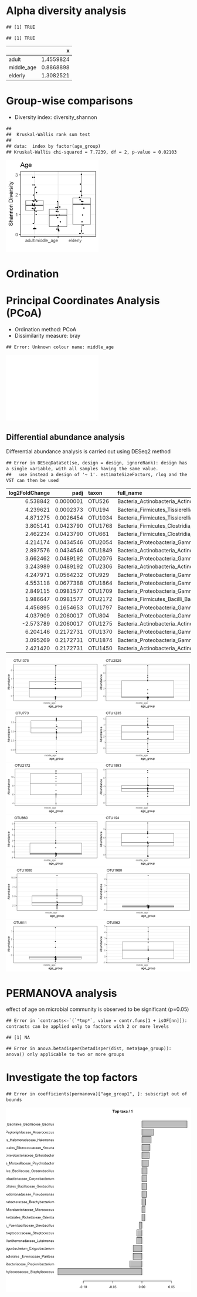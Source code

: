 


# Alpha diversity analysis


```
## [1] TRUE
```

```
## [1] TRUE
```



|           |         x|
|:----------|---------:|
|adult      | 1.4559824|
|middle_age | 0.8868898|
|elderly    | 1.3082521|

# Group-wise comparisons
* Diversity index: diversity_shannon


```
## 
## 	Kruskal-Wallis rank sum test
## 
## data:  index by factor(age_group)
## Kruskal-Wallis chi-squared = 7.7239, df = 2, p-value = 0.02103
```

<img src="figure_age/group_comp-1.png" title="plot of chunk group_comp" alt="plot of chunk group_comp" width="50%" />


# Ordination



# Principal Coordinates Analysis (PCoA)

* Ordination method: PCoA
* Dissimilarity measure: bray


```
## Error: Unknown colour name: middle_age
```

<img src="figure_age/pcoa-1.png" title="plot of chunk pcoa" alt="plot of chunk pcoa" width="50%" />


## Differential abundance analysis 

Differential abundance analysis is carried out using DESeq2 method


```
## Error in DESeqDataSet(se, design = design, ignoreRank): design has a single variable, with all samples having the same value.
##   use instead a design of '~ 1'. estimateSizeFactors, rlog and the VST can then be used
```



| log2FoldChange|      padj|taxon   |full_name                                                                                             |
|--------------:|---------:|:-------|:-----------------------------------------------------------------------------------------------------|
|       6.538842| 0.0000001|OTU526  |Bacteria_Actinobacteria_Actinobacteria_Micrococcales_Brevibacteriaceae_Brevibacterium                 |
|       4.239621| 0.0002373|OTU194  |Bacteria_Firmicutes_Tissierellia_Tissierellales_Peptoniphilaceae_Anaerococcus                         |
|       4.871275| 0.0026454|OTU1034 |Bacteria_Firmicutes_Tissierellia_Tissierellales_Peptoniphilaceae_Finegoldia                           |
|       3.805141| 0.0423790|OTU1768 |Bacteria_Firmicutes_Clostridia_Clostridiales_Peptoniphilus_Peptoniphilus                              |
|       2.462234| 0.0423790|OTU661  |Bacteria_Firmicutes_Clostridia_Clostridiales_Clostridiaceae_Clostridium                               |
|       4.214174| 0.0434546|OTU2054 |Bacteria_Proteobacteria_Gammaproteobacteria_Oceanospirillales_Saccharospirillaceae_Saccharospirillum  |
|       2.897576| 0.0434546|OTU1849 |Bacteria_Actinobacteria_Actinobacteria_Propionibacteriales_Propionibacteriaceae_Propionibacterium     |
|       3.662462| 0.0489192|OTU2076 |Bacteria_Proteobacteria_Gammaproteobacteria_Enterobacterales _Enterobacteriaceae_Salmonella           |
|       3.243989| 0.0489192|OTU2306 |Bacteria_Actinobacteria_Actinobacteria_Propionibacteriales_Propionibacteriaceae_Tessaracoccus         |
|       4.247971| 0.0564232|OTU929  |Bacteria_Proteobacteria_Gammaproteobacteria_Enterobacterales _Enterobacteriaceae_Enterobacter         |
|       4.553118| 0.0677388|OTU1864 |Bacteria_Proteobacteria_Gammaproteobacteria_Enterobacterales _Morganellaceae_Proteus                  |
|       2.849115| 0.0981577|OTU1709 |Bacteria_Proteobacteria_Gammaproteobacteria_Enterobacterales _Erwiniaceae_Pantoea                     |
|       1.986647| 0.0981577|OTU2172 |Bacteria_Firmicutes_Bacilli_Bacillales_Staphylococcaceae_Staphylococcus                               |
|       4.456895| 0.1654653|OTU1797 |Bacteria_Proteobacteria_Gammaproteobacteria_Enterobacterales _NA_Phytobacter                          |
|       4.037909| 0.2060017|OTU804  |Bacteria_Proteobacteria_Gammaproteobacteria_Enterobacterales _Enterobacteriaceae_Cronobacter          |
|      -2.573789| 0.2060017|OTU1275 |Bacteria_Actinobacteria_Actinobacteria_Micrococcales_Micrococcaceae_Kocuria                           |
|       6.204146| 0.2172731|OTU1370 |Bacteria_Proteobacteria_Gammaproteobacteria_Xanthomonadales_Xanthomonadaceae_Luteimonas               |
|       3.095269| 0.2172731|OTU1874 |Bacteria_Proteobacteria_Gammaproteobacteria_Alteromonadales _Pseudoalteromonadaceae_Pseudoalteromonas |
|       2.421420| 0.2172731|OTU1450 |Bacteria_Actinobacteria_Actinobacteria_Micrococcales_Microbacteriaceae_Microbacterium                 |

<img src="figure_age/DESeq2-1.png" title="plot of chunk DESeq2" alt="plot of chunk DESeq2" width="50%" /><img src="figure_age/DESeq2-2.png" title="plot of chunk DESeq2" alt="plot of chunk DESeq2" width="50%" /><img src="figure_age/DESeq2-3.png" title="plot of chunk DESeq2" alt="plot of chunk DESeq2" width="50%" /><img src="figure_age/DESeq2-4.png" title="plot of chunk DESeq2" alt="plot of chunk DESeq2" width="50%" /><img src="figure_age/DESeq2-5.png" title="plot of chunk DESeq2" alt="plot of chunk DESeq2" width="50%" /><img src="figure_age/DESeq2-6.png" title="plot of chunk DESeq2" alt="plot of chunk DESeq2" width="50%" /><img src="figure_age/DESeq2-7.png" title="plot of chunk DESeq2" alt="plot of chunk DESeq2" width="50%" /><img src="figure_age/DESeq2-8.png" title="plot of chunk DESeq2" alt="plot of chunk DESeq2" width="50%" /><img src="figure_age/DESeq2-9.png" title="plot of chunk DESeq2" alt="plot of chunk DESeq2" width="50%" /><img src="figure_age/DESeq2-10.png" title="plot of chunk DESeq2" alt="plot of chunk DESeq2" width="50%" /><img src="figure_age/DESeq2-11.png" title="plot of chunk DESeq2" alt="plot of chunk DESeq2" width="50%" /><img src="figure_age/DESeq2-12.png" title="plot of chunk DESeq2" alt="plot of chunk DESeq2" width="50%" />

# PERMANOVA analysis

effect of age on microbial community is observed to be significant (p=0.05)


```
## Error in `contrasts<-`(`*tmp*`, value = contr.funs[1 + isOF[nn]]): contrasts can be applied only to factors with 2 or more levels
```

```
## [1] NA
```

```
## Error in anova.betadisper(betadisper(dist, meta$age_group)): anova() only applicable to two or more groups
```

# Investigate the top factors


```
## Error in coefficients(permanova)["age_group1", ]: subscript out of bounds
```

![plot of chunk top_factors](figure_age/top_factors-1.png)

